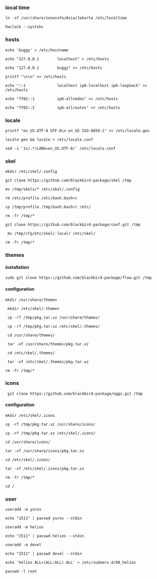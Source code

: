 ### local time

```
ln -sf /usr/share/zoneinfo/Asia/Jakarta /etc/localtime
```

```
hwclock --systohc
```

### hosts

```
echo 'buggy' > /etc/hostname
```

```
echo "127.0.0.1        localhost" > /etc/hosts
```

```
echo "127.0.0.1        buggy" >> /etc/hosts
```

```
printf "\n\n" >> /etc/hosts
```

```
echo "::1              localhost ip6-localhost ip6-loopback" >> /etc/hosts
```

```
echo "ff02::1          ip6-allnodes" >> /etc/hosts
```

```
echo "ff02::2          ip6-allroutes" >> /etc/hosts
```


### locale

```
printf "en_US.UTF-8 UTF-8\n en_US ISO-8859-1" >> /etc/locale.gen
```

```
locale-gen && locale > /etc/locale.conf
```

```
sed -i '1s/.*/LANG=en_US.UTF-8/' /etc/locale.conf
```

### skel

```
mkdir /etc/skel/.config
```

```
git clone https://github.com/blackbird-package/skel /tmp
```
```
mv /tmp/skels/* /etc/skel/.config
```

```
rm /etc/profile /etc/bash.bashrc
```

```
cp /tmp/profile /tmp/bash.bashrc /etc/
```

```
rm -fr /tmp/*
```

```
git clone https://github.com/blackbird-package/conf.git /tmp
```

```
 mv /tmp/cfg/etc/skel/.local/ /etc/skel/
```

```
rm -fr /tmp/*
```

### themes

#### installation

```
sudo git clone https://github.com/blackbird-package/flow.git /tmp
```

#### configuration

```
mkdir /usr/share/themes
```

```
 mkdir /etc/skel/.themes
```

```
 cp -rf /tmp/pkg.tar.xz /usr/share/themes/
```

```
 cp -rf /tmp/pkg.tar.xz /etc/skel/.themes/
```

```
 cd /usr/share/themes/
```

```
 tar -xf /usr/share/themes/pkg.tar.xz 
```

```
 cd /etc/skel/.themes/
```

```
 tar -xf /etc/skel/.themes/pkg.tar.xz 
```

```
rm -fr /tmp/*
```

### icons

```
 git clone https://github.com/blackbird-package/eggs.git /tmp
```

#### configuration

```
mkdir /etc/skel/.icons
```

```
cp -rf /tmp/pkg.tar.xz /usr/share/icons/
```

```
cp -rf /tmp/pkg.tar.xz /etc/skel/.icons/
```

```
cd /usr/share/icons/
```

```
tar -xf /usr/share/icons/pkg.tar.xz 
```

```
cd /etc/skel/.icons/ 
```

```
tar -xf /etc/skel/.icons/pkg.tar.xz 
```

```
rm -fr /tmp/*
```

```
cd /
```

### user

```
useradd -m yuros
```

```
echo "1511" | passwd yuros --stdin
```

```
useradd -m helios
```

```
echo "1511" | passwd helios --stdin
```

```
useradd -m devel
```

```
echo "1511" | passwd devel --stdin
```

```
echo 'helios ALL=(ALL:ALL) ALL' > /etc/sudoers.d/00_helios
```

```
passwd -l root
```
